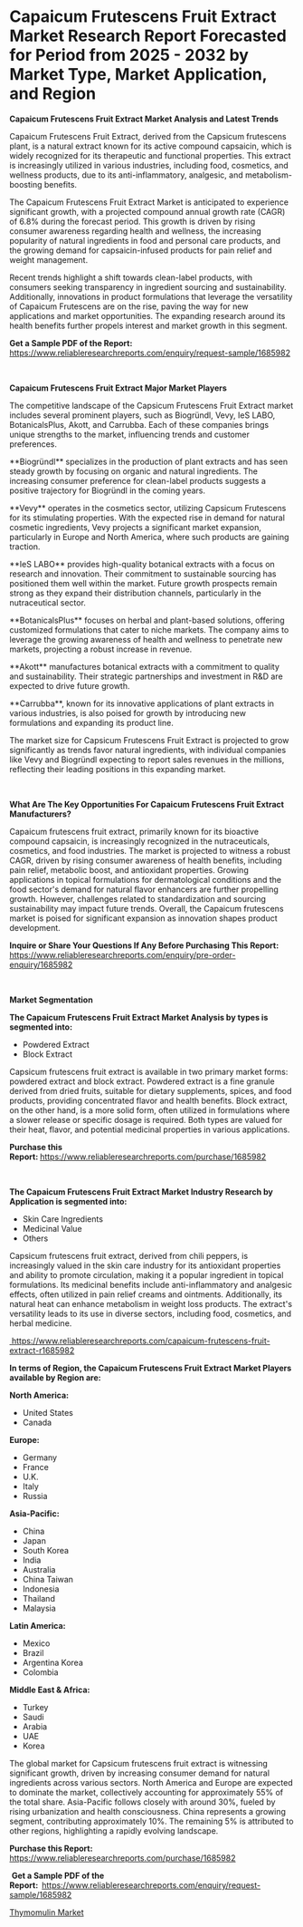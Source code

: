 <p><h1>Capaicum Frutescens Fruit Extract Market Research Report Forecasted for Period from 2025 -  2032 by Market Type, Market Application, and Region</h1></p><p><strong>Capaicum Frutescens Fruit Extract Market Analysis and Latest Trends</strong></p>
<p><p>Capaicum Frutescens Fruit Extract, derived from the Capsicum frutescens plant, is a natural extract known for its active compound capsaicin, which is widely recognized for its therapeutic and functional properties. This extract is increasingly utilized in various industries, including food, cosmetics, and wellness products, due to its anti-inflammatory, analgesic, and metabolism-boosting benefits.</p><p>The Capaicum Frutescens Fruit Extract Market is anticipated to experience significant growth, with a projected compound annual growth rate (CAGR) of 6.8% during the forecast period. This growth is driven by rising consumer awareness regarding health and wellness, the increasing popularity of natural ingredients in food and personal care products, and the growing demand for capsaicin-infused products for pain relief and weight management.</p><p>Recent trends highlight a shift towards clean-label products, with consumers seeking transparency in ingredient sourcing and sustainability. Additionally, innovations in product formulations that leverage the versatility of Capaicum Frutescens are on the rise, paving the way for new applications and market opportunities. The expanding research around its health benefits further propels interest and market growth in this segment.</p></p>
<p><strong>Get a Sample PDF of the Report:&nbsp;</strong> <a href="https://www.reliableresearchreports.com/enquiry/request-sample/1685982?utm_campaign=2737&utm_medium=2&utm_source=Github&utm_content=ia&utm_term=24032025&utm_id=capaicum-frutescens-fruit-extract">https://www.reliableresearchreports.com/enquiry/request-sample/1685982</a></p>
<p>&nbsp;</p>
<p><strong>Capaicum Frutescens Fruit Extract Major Market Players</strong></p>
<p><p>The competitive landscape of the Capsicum Frutescens Fruit Extract market includes several prominent players, such as Biogründl, Vevy, IeS LABO, BotanicalsPlus, Akott, and Carrubba. Each of these companies brings unique strengths to the market, influencing trends and customer preferences.</p><p>**Biogründl** specializes in the production of plant extracts and has seen steady growth by focusing on organic and natural ingredients. The increasing consumer preference for clean-label products suggests a positive trajectory for Biogründl in the coming years.  </p><p>**Vevy** operates in the cosmetics sector, utilizing Capsicum Frutescens for its stimulating properties. With the expected rise in demand for natural cosmetic ingredients, Vevy projects a significant market expansion, particularly in Europe and North America, where such products are gaining traction.</p><p>**IeS LABO** provides high-quality botanical extracts with a focus on research and innovation. Their commitment to sustainable sourcing has positioned them well within the market. Future growth prospects remain strong as they expand their distribution channels, particularly in the nutraceutical sector.</p><p>**BotanicalsPlus** focuses on herbal and plant-based solutions, offering customized formulations that cater to niche markets. The company aims to leverage the growing awareness of health and wellness to penetrate new markets, projecting a robust increase in revenue.</p><p>**Akott** manufactures botanical extracts with a commitment to quality and sustainability. Their strategic partnerships and investment in R&D are expected to drive future growth.</p><p>**Carrubba**, known for its innovative applications of plant extracts in various industries, is also poised for growth by introducing new formulations and expanding its product line.</p><p>The market size for Capsicum Frutescens Fruit Extract is projected to grow significantly as trends favor natural ingredients, with individual companies like Vevy and Biogründl expecting to report sales revenues in the millions, reflecting their leading positions in this expanding market.</p></p>
<p>&nbsp;</p>
<p><strong>What Are The Key Opportunities For Capaicum Frutescens Fruit Extract Manufacturers?</strong></p>
<p><p>Capaicum frutescens fruit extract, primarily known for its bioactive compound capsaicin, is increasingly recognized in the nutraceuticals, cosmetics, and food industries. The market is projected to witness a robust CAGR, driven by rising consumer awareness of health benefits, including pain relief, metabolic boost, and antioxidant properties. Growing applications in topical formulations for dermatological conditions and the food sector's demand for natural flavor enhancers are further propelling growth. However, challenges related to standardization and sourcing sustainability may impact future trends. Overall, the Capaicum frutescens market is poised for significant expansion as innovation shapes product development.</p></p>
<p><strong>Inquire or Share Your Questions If Any Before Purchasing This Report:</strong> <a href="https://www.reliableresearchreports.com/enquiry/pre-order-enquiry/1685982?utm_campaign=2737&utm_medium=2&utm_source=Github&utm_content=ia&utm_term=24032025&utm_id=capaicum-frutescens-fruit-extract">https://www.reliableresearchreports.com/enquiry/pre-order-enquiry/1685982</a></p>
<p>&nbsp;</p>
<p><strong>Market Segmentation</strong></p>
<p><strong>The Capaicum Frutescens Fruit Extract Market Analysis by types is segmented into:</strong></p>
<p><ul><li>Powdered Extract</li><li>Block Extract</li></ul></p>
<p><p>Capsicum frutescens fruit extract is available in two primary market forms: powdered extract and block extract. Powdered extract is a fine granule derived from dried fruits, suitable for dietary supplements, spices, and food products, providing concentrated flavor and health benefits. Block extract, on the other hand, is a more solid form, often utilized in formulations where a slower release or specific dosage is required. Both types are valued for their heat, flavor, and potential medicinal properties in various applications.</p></p>
<p><strong>Purchase this Report:&nbsp;</strong><a href="https://www.reliableresearchreports.com/purchase/1685982?utm_campaign=2737&utm_medium=2&utm_source=Github&utm_content=ia&utm_term=24032025&utm_id=capaicum-frutescens-fruit-extract">https://www.reliableresearchreports.com/purchase/1685982</a></p>
<p>&nbsp;</p>
<p><strong>The Capaicum Frutescens Fruit Extract Market Industry Research by Application is segmented into:</strong></p>
<p><ul><li>Skin Care Ingredients</li><li>Medicinal Value</li><li>Others</li></ul></p>
<p><p>Capsicum frutescens fruit extract, derived from chili peppers, is increasingly valued in the skin care industry for its antioxidant properties and ability to promote circulation, making it a popular ingredient in topical formulations. Its medicinal benefits include anti-inflammatory and analgesic effects, often utilized in pain relief creams and ointments. Additionally, its natural heat can enhance metabolism in weight loss products. The extract's versatility leads to its use in diverse sectors, including food, cosmetics, and herbal medicine.</p></p>
<p><a href="https://www.reliableresearchreports.com/capaicum-frutescens-fruit-extract-r1685982?utm_campaign=2737&utm_medium=2&utm_source=Github&utm_content=ia&utm_term=24032025&utm_id=capaicum-frutescens-fruit-extract">&nbsp;https://www.reliableresearchreports.com/capaicum-frutescens-fruit-extract-r1685982</a></p>
<p><strong>In terms of Region, the Capaicum Frutescens Fruit Extract Market Players available by Region are:</strong></p>
<p>
    <p> <strong> North America: </strong>
        <ul>
            <li>United States</li>
            <li>Canada</li>
        </ul>
        </p> 
    <p> <strong> Europe: </strong>
        <ul>
            <li>Germany</li>
            <li>France</li>
            <li>U.K.</li>
            <li>Italy</li>
            <li>Russia</li>
        </ul>
        </p> 
    <p> <strong> Asia-Pacific: </strong>
        <ul>
            <li>China</li>
            <li>Japan</li>
            <li>South Korea</li>
            <li>India</li>
            <li>Australia</li>
            <li>China Taiwan</li>
            <li>Indonesia</li>
            <li>Thailand</li>
            <li>Malaysia</li>
        </ul>
        </p> 
    <p> <strong> Latin America: </strong>
        <ul>
            <li>Mexico</li>
            <li>Brazil</li>
            <li>Argentina Korea</li>
            <li>Colombia</li>
        </ul>
        </p> 
    <p> <strong> Middle East & Africa: </strong>
        <ul>
            <li>Turkey</li>
            <li>Saudi</li>
            <li>Arabia</li>
            <li>UAE</li>
            <li>Korea</li>
        </ul>
    </p>
    </p>
<p><p>The global market for Capsicum frutescens fruit extract is witnessing significant growth, driven by increasing consumer demand for natural ingredients across various sectors. North America and Europe are expected to dominate the market, collectively accounting for approximately 55% of the total share. Asia-Pacific follows closely with around 30%, fueled by rising urbanization and health consciousness. China represents a growing segment, contributing approximately 10%. The remaining 5% is attributed to other regions, highlighting a rapidly evolving landscape.</p></p>
<p><strong>Purchase this Report: </strong><a href="https://www.reliableresearchreports.com/purchase/1685982?utm_campaign=2737&utm_medium=2&utm_source=Github&utm_content=ia&utm_term=24032025&utm_id=capaicum-frutescens-fruit-extract">https://www.reliableresearchreports.com/purchase/1685982</a></p>
<p>&nbsp;<strong>Get a Sample PDF of the Report:&nbsp;&nbsp;</strong><a href="https://www.reliableresearchreports.com/enquiry/request-sample/1685982?utm_campaign=2737&utm_medium=2&utm_source=Github&utm_content=ia&utm_term=24032025&utm_id=capaicum-frutescens-fruit-extract">https://www.reliableresearchreports.com/enquiry/request-sample/1685982</a></p>
<p><strong></strong></p>
<p><p><a href="https://github.com/porstheftyux/Market-Research-Report-List-1/blob/main/thymomulin-market.md?utm_campaign=2737&utm_medium=2&utm_source=Github&utm_content=ia&utm_term=24032025&utm_id=capaicum-frutescens-fruit-extract">Thymomulin Market</a></p></p>